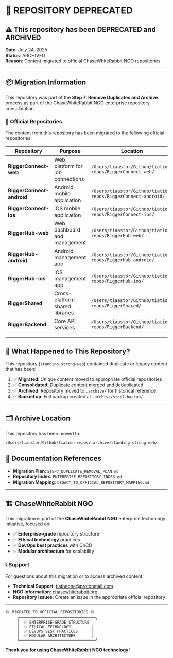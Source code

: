 # 🚨 REPOSITORY DEPRECATED

## ⚠️ This repository has been DEPRECATED and ARCHIVED

**Date**: July 24, 2025  
**Status**: ARCHIVED  
**Reason**: Content migrated to official ChaseWhiteRabbit NGO repositories

---

## 📦 Migration Information

This repository was part of the **Step 7: Remove Duplicates and Archive** process as part of the ChaseWhiteRabbit NGO enterprise repository consolidation.

### 🎯 Official Repositories

The content from this repository has been migrated to the following official repositories:

| Repository | Purpose | Location |
|------------|---------|----------|
| **RiggerConnect-web** | Web platform for job connections | `/Users/tiaastor/Github/tiation-repos/RiggerConnect-web/` |
| **RiggerConnect-android** | Android mobile application | `/Users/tiaastor/Github/tiation-repos/RiggerConnect-android/` |
| **RiggerConnect-ios** | iOS mobile application | `/Users/tiaastor/Github/tiation-repos/RiggerConnect-ios/` |
| **RiggerHub-web** | Web dashboard and management | `/Users/tiaastor/Github/tiation-repos/RiggerHub-web/` |
| **RiggerHub-android** | Android management app | `/Users/tiaastor/Github/tiation-repos/RiggerHub-android/` |
| **RiggerHub-ios** | iOS management app | `/Users/tiaastor/Github/tiation-repos/RiggerHub-ios/` |
| **RiggerShared** | Cross-platform shared libraries | `/Users/tiaastor/Github/tiation-repos/RiggerShared/` |
| **RiggerBackend** | Core API services | `/Users/tiaastor/Github/tiation-repos/RiggerBackend/` |

---

## 🔄 What Happened to This Repository?

This repository (`standing-strong-web`) contained duplicate or legacy content that has been:

1. ✅ **Migrated**: Unique content moved to appropriate official repositories
2. ✅ **Consolidated**: Duplicate content merged and deduplicated
3. ✅ **Archived**: Repository moved to `.archive/` for historical reference
4. ✅ **Backed up**: Full backup created at `.archive/step7-backup/`

---

## 🗂️ Archive Location

This repository has been moved to:
```
/Users/tiaastor/Github/tiation-repos/.archive/standing-strong-web/
```

## 📄 Documentation References

- **Migration Plan**: `STEP7_DUPLICATE_REMOVAL_PLAN.md`
- **Repository Index**: `ENTERPRISE_REPOSITORY_INDEX.md`
- **Migration Mapping**: `LEGACY_TO_OFFICIAL_REPOSITORY_MAPPING.md`

---

## 🏗️ ChaseWhiteRabbit NGO

This migration is part of the **ChaseWhiteRabbit NGO** enterprise technology initiative, focused on:

- ✅ **Enterprise-grade** repository structure
- ✅ **Ethical technology** practices
- ✅ **DevOps best practices** with CI/CD
- ✅ **Modular architecture** for scalability

### 📞 Support

For questions about this migration or to access archived content:

- **Technical Support**: tiatheone@protonmail.com
- **NGO Information**: [chasewhiterabbit.org](https://chasewhiterabbit.org)
- **Repository Issues**: Create an issue in the appropriate official repository

---

```ascii
🏗️ MIGRATED TO OFFICIAL REPOSITORIES 🏗️
     ╭─────────────────────────────────╮
     │  ✅ ENTERPRISE-GRADE STRUCTURE  │
     │  ✅ ETHICAL TECHNOLOGY         │
     │  ✅ DEVOPS BEST PRACTICES      │
     │  ✅ MODULAR ARCHITECTURE       │
     ╰─────────────────────────────────╯
```

**Thank you for using ChaseWhiteRabbit NGO technology!**
